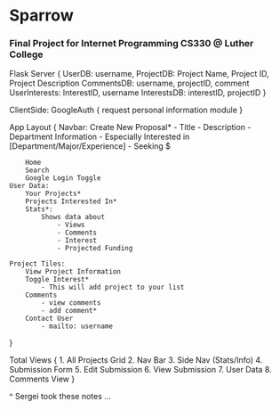 # Sparrow
### Final Project for Internet Programming CS330 @ Luther College

Flask Server {
	UserDB: username,
	ProjectDB: Project Name, Project ID, Project Description
	CommentsDB: username, projectID, comment
	UserInterests: InterestID, username
	InterestsDB: interestID, projectID
} 

ClientSide: GoogleAuth {
	request personal information module	
}

App Layout {
	Navbar:
		Create New Proposal*
			- Title
			- Description
			- Department Information
			- Especially Interested in [Department/Major/Experience]
			- Seeking $

		Home
		Search
		Google Login Toggle
	User Data:
		Your Projects*
		Projects Interested In*
		Stats*:
			Shows data about 
				- Views
				- Comments
				- Interest
				- Projected Funding

	Project Tiles:
		View Project Information
		Toggle Interest*
			- This will add project to your list
		Comments 
			- view comments
			- add comment*
		Contact User
			- mailto: username
}

Total Views {
	1. All Projects Grid
	2. Nav Bar
	3. Side Nav (Stats/Info)
	4. Submission Form
	5. Edit Submission
	6. View Submission
	7. User Data
	8. Comments View
}


^ Sergei took these notes ... 
